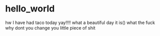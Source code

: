 # hello_world
hw
I have had taco today yay!!!!
what a beautiful day it is()
what the fuck
why dont you change you little piece of shit
